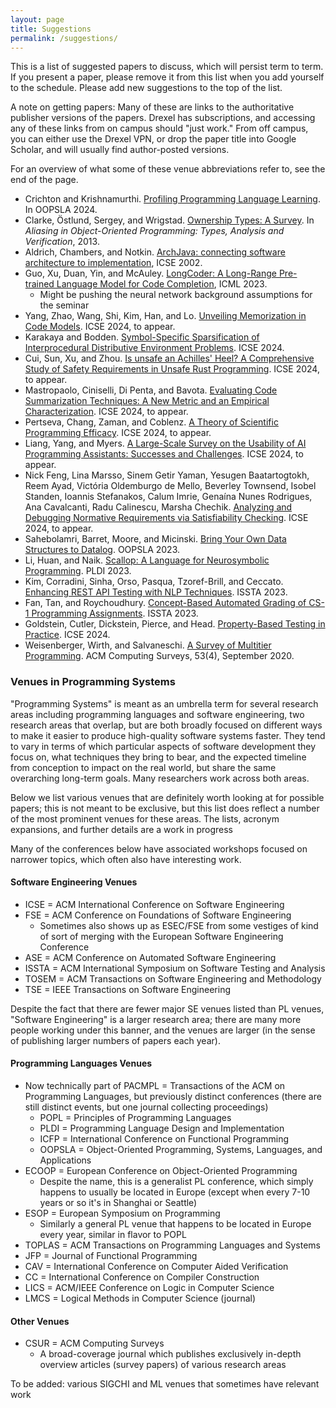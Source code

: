```yaml
---
layout: page
title: Suggestions
permalink: /suggestions/
---
```

This is a list of suggested papers to discuss, which will persist term to term. If you present a paper, please remove it from this list when you add yourself to the schedule. Please add new suggestions to the top of the list.

A note on getting papers: Many of these are links to the authoritative publisher versions of the papers. Drexel has subscriptions, and accessing any of these links from on campus should "just work." From off campus, you can either use the Drexel VPN, or drop the paper title into Google Scholar, and will usually find author-posted versions.

For an overview of what some of these venue abbreviations refer to, see the end of the page.

- Crichton and Krishnamurthi. [Profiling Programming Language Learning](https://cs.brown.edu/~sk/Publications/Papers/Published/ck-prof-prog-lang-learn/). In OOPSLA 2024.
- Clarke, Östlund, Sergey, and Wrigstad. [Ownership Types: A Survey](https://link.springer.com/chapter/10.1007/978-3-642-36946-9_3). In *Aliasing in Object-Oriented Programming: Types, Analysis and Verification*, 2013.
- Aldrich, Chambers, and Notkin. [ArchJava: connecting software architecture to implementation](https://dl.acm.org/doi/abs/10.1145/581339.581365), ICSE 2002.
- Guo, Xu, Duan, Yin, and McAuley. [LongCoder: A Long-Range Pre-trained Language Model for Code Completion](https://proceedings.mlr.press/v202/guo23j.html), ICML 2023.
  + Might be pushing the neural network background assumptions for the seminar
- Yang, Zhao, Wang, Shi, Kim, Han, and Lo. [Unveiling Memorization in Code Models](https://conf.researchr.org/details/icse-2024/icse-2024-research-track/69/Unveiling-Memorization-in-Code-Models). ICSE 2024, to appear.
- Karakaya and Bodden. [Symbol-Specific Sparsification of Interprocedural Distributive Environment Problems](https://conf.researchr.org/details/icse-2024/icse-2024-research-track/88/Symbol-Specific-Sparsification-of-Interprocedural-Distributive-Environment-Problems). ICSE 2024. 
- Cui, Sun, Xu, and Zhou. [Is unsafe an Achilles' Heel? A Comprehensive Study of Safety Requirements in Unsafe Rust Programming](https://conf.researchr.org/details/icse-2024/icse-2024-research-track/136/Is-unsafe-an-Achilles-Heel-A-Comprehensive-Study-of-Safety-Requirements-in-Unsafe-R). ICSE 2024, to appear.
- Mastropaolo, Ciniselli, Di Penta, and Bavota. [Evaluating Code Summarization Techniques: A New Metric and an Empirical Characterization](https://conf.researchr.org/details/icse-2024/icse-2024-research-track/174/Evaluating-Code-Summarization-Techniques-A-New-Metric-and-an-Empirical-Characterizat). ICSE 2024, to appear.
- Pertseva, Chang, Zaman, and Coblenz. [A Theory of Scientific Programming Efficacy](https://conf.researchr.org/details/icse-2024/icse-2024-research-track/139/A-Theory-of-Scientific-Programming-Efficacy). ICSE 2024, to appear.
- Liang, Yang, and Myers. [A Large-Scale Survey on the Usability of AI Programming Assistants: Successes and Challenges](https://conf.researchr.org/details/icse-2024/icse-2024-research-track/3/A-Large-Scale-Survey-on-the-Usability-of-AI-Programming-Assistants-Successes-and-Cha). ICSE 2024, to appear.
- Nick Feng, Lina Marsso, Sinem Getir Yaman, Yesugen Baatartogtokh, Reem Ayad, Victória Oldemburgo de Mello, Beverley Townsend, Isobel Standen, Ioannis Stefanakos, Calum Imrie, Genaína Nunes Rodrigues, Ana Cavalcanti, Radu Calinescu, Marsha Chechik. [Analyzing and Debugging Normative Requirements via Satisfiability Checking](https://conf.researchr.org/details/icse-2024/icse-2024-research-track/89/Analyzing-and-Debugging-Normative-Requirements-via-Satisfiability-Checking). ICSE 2024, to appear.
- Sahebolamri, Barret, Moore, and Micinski. [Bring Your Own Data Structures to Datalog](https://dl.acm.org/doi/10.1145/3622840). OOPSLA 2023.
- Li, Huan, and Naik. [Scallop: A Language for Neurosymbolic Programming](https://dl.acm.org/doi/10.1145/3591280). PLDI 2023.
- Kim, Corradini, Sinha, Orso, Pasqua, Tzoref-Brill, and Ceccato. [Enhancing REST API Testing with NLP Techniques](https://dl.acm.org/doi/10.1145/3597926.3598131). ISSTA 2023.
- Fan, Tan, and Roychoudhury. [Concept-Based Automated Grading of CS-1 Programming Assignments](https://dl.acm.org/doi/10.1145/3597926.3598049). ISSTA 2023.
- Goldstein, Cutler, Dickstein, Pierce, and Head. [Property-Based Testing in Practice](https://conf.researchr.org/details/icse-2024/icse-2024-research-track/90/Property-Based-Testing-in-Practice). ICSE 2024.
- Weisenberger, Wirth, and Salvaneschi. [A Survey of Multitier Programming](https://dl.acm.org/doi/abs/10.1145/3397495). ACM Computing Surveys, 53(4), September 2020.


### Venues in Programming Systems

"Programming Systems" is meant as an umbrella term for several research areas including programming languages and software engineering, two research areas that overlap, but are both broadly focused on different ways to make it easier to produce high-quality software systems faster.  They tend to vary in terms of which particular aspects of software development they focus on, what techniques they bring to bear, and the expected timeline from conception to impact on the real world, but share the same overarching long-term goals. Many researchers work across both areas.

Below we list various venues that are definitely worth looking at for possible papers; this is not meant to be exclusive, but this list does reflect a number of the most prominent venues for these areas. The lists, acronym expansions, and further details are a work in progress

Many of the conferences below have associated workshops focused on narrower topics, which often also have interesting work.

#### Software Engineering Venues

- ICSE = ACM International Conference on Software Engineering
- FSE = ACM Conference on Foundations of Software Engineering
  + Sometimes also shows up as ESEC/FSE from some vestiges of kind of sort of merging with the European Software Engineering Conference
- ASE = ACM Conference on Automated Software Engineering
- ISSTA = ACM International Symposium on Software Testing and Analysis
- TOSEM = ACM Transactions on Software Engineering and Methodology
- TSE = IEEE Transactions on Software Engineering

Despite the fact that there are fewer major SE venues listed than PL venues, "Software Engineering" is a larger research area; there are many more people working under this banner, and the venues are larger (in the sense of publishing larger numbers of papers each year).

#### Programming Languages Venues

- Now technically part of PACMPL = Transactions of the ACM on Programming Languages, but previously distinct conferences (there are still distinct events, but one journal collecting proceedings)
  - POPL = Principles of Programming Languages
  - PLDI = Programming Language Design and Implementation
  - ICFP = International Conference on Functional Programming
  - OOPSLA = Object-Oriented Programming, Systems, Languages, and Applications
- ECOOP = European Conference on Object-Oriented Programming
  + Despite the name, this is a generalist PL conference, which simply happens to usually be located in Europe (except when every 7-10 years or so it's in Shanghai or Seattle)
- ESOP = European Symposium on Programming
  + Similarly a general PL venue that happens to be located in Europe every year, similar in flavor to POPL
- TOPLAS = ACM Transactions on Programming Languages and Systems
- JFP = Journal of Functional Programming
- CAV = International Conference on Computer Aided Verification
- CC = International Conference on Compiler Construction
- LICS = ACM/IEEE Conference on Logic in Computer Science
- LMCS = Logical Methods in Computer Science (journal)

#### Other Venues

- CSUR = ACM Computing Surveys
  + A broad-coverage journal which publishes exclusively in-depth overview articles (survey papers) of various research areas

To be added: various SIGCHI and ML venues that sometimes have relevant work

